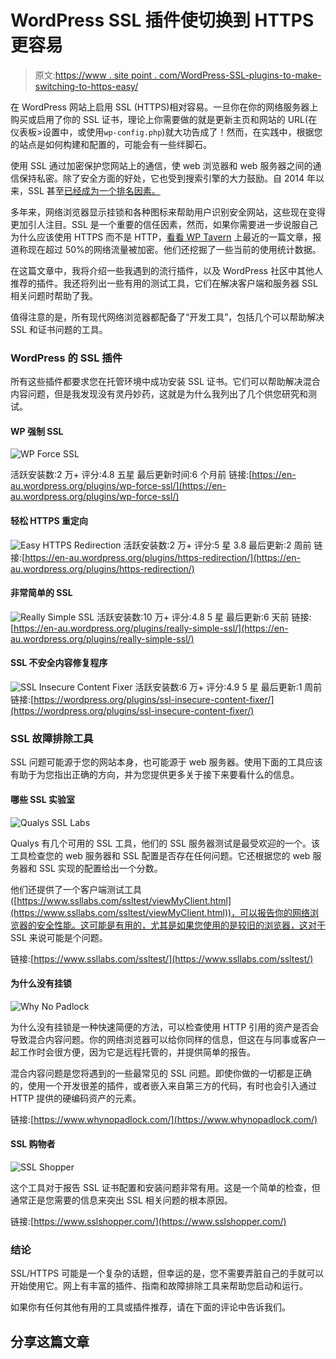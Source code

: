 # WordPress SSL 插件使切换到 HTTPS 更容易

> 原文:[https://www . site point . com/WordPress-SSL-plugins-to-make-switching-to-https-easy/](https://www.sitepoint.com/wordpress-ssl-plugins-to-make-switching-to-https-easier/)

在 WordPress 网站上启用 SSL (HTTPS)相对容易。一旦你在你的网络服务器上购买或启用了你的 SSL 证书，理论上你需要做的就是更新主页和网站的 URL(在仪表板>设置中，或使用`wp-config.php`)就大功告成了！然而，在实践中，根据您的站点是如何构建和配置的，可能会有一些绊脚石。

使用 SSL 通过加密保护您网站上的通信，使 web 浏览器和 web 服务器之间的通信保持私密。除了安全方面的好处，它也受到搜索引擎的大力鼓励。自 2014 年以来，SSL 甚至[已经成为一个排名因素。](http://searchengineland.com/google-starts-giving-ranking-boost-secure-httpsssl-sites-199446)

多年来，网络浏览器显示挂锁和各种图标来帮助用户识别安全网站，这些现在变得更加引人注目。SSL 是一个重要的信任因素，然而，如果你需要进一步说服自己为什么应该使用 HTTPS 而不是 HTTP，[看看 WP Tavern](https://wptavern.com/more-than-50-of-web-traffic-is-now-encrypted) 上最近的一篇文章，报道称现在超过 50%的网络流量被加密。他们还挖掘了一些当前的使用统计数据。

在这篇文章中，我将介绍一些我遇到的流行插件，以及 WordPress 社区中其他人推荐的插件。我还将列出一些有用的测试工具，它们在解决客户端和服务器 SSL 相关问题时帮助了我。

值得注意的是，所有现代网络浏览器都配备了“开发工具”，包括几个可以帮助解决 SSL 和证书问题的工具。

### WordPress 的 SSL 插件

所有这些插件都要求您在托管环境中成功安装 SSL 证书。它们可以帮助解决混合内容问题，但是我发现没有灵丹妙药，这就是为什么我列出了几个供您研究和测试。

#### WP 强制 SSL

![WP Force SSL](../Images/ac42c3a94da25ce7e83b6d4105a88ab4.png)

活跃安装数:2 万+
评分:4.8 五星
最后更新时间:6 个月前
链接:[https://en-au.wordpress.org/plugins/wp-force-ssl/](https://en-au.wordpress.org/plugins/wp-force-ssl/)

#### 轻松 HTTPS 重定向

![Easy HTTPS Redirection](../Images/f60afb9ae3a3e4158f858aead4b7a3ec.png)
活跃安装数:2 万+
评分:5 星 3.8
最后更新:2 周前
链接:[https://en-au.wordpress.org/plugins/https-redirection/](https://en-au.wordpress.org/plugins/https-redirection/)

#### 非常简单的 SSL

![Really Simple SSL](../Images/0714ff7b1cdc883ec6a5f6fa875694de.png)
活跃安装数:10 万+
评分:4.8 5 星
最后更新:6 天前
链接:[https://en-au.wordpress.org/plugins/really-simple-ssl/](https://en-au.wordpress.org/plugins/really-simple-ssl/)

#### SSL 不安全内容修复程序

![SSL Insecure Content Fixer](../Images/54242f54ecf6b00712abd5179fba3916.png)
活跃安装数:6 万+
评分:4.9 5 星
最后更新:1 周前
链接:[https://wordpress.org/plugins/ssl-insecure-content-fixer/](https://wordpress.org/plugins/ssl-insecure-content-fixer/)

### SSL 故障排除工具

SSL 问题可能源于您的网站本身，也可能源于 web 服务器。使用下面的工具应该有助于为您指出正确的方向，并为您提供更多关于接下来要看什么的信息。

#### 哪些 SSL 实验室

![Qualys SSL Labs](../Images/e4dc020cd44ef38ebfc9c64382c5613f.png)

Qualys 有几个可用的 SSL 工具，他们的 SSL 服务器测试是最受欢迎的一个。该工具检查您的 web 服务器和 SSL 配置是否存在任何问题。它还根据您的 web 服务器和 SSL 实现的配置给出一个分数。

他们还提供了一个客户端测试工具([https://www.ssllabs.com/ssltest/viewMyClient.html](https://www.ssllabs.com/ssltest/viewMyClient.html))，可以报告你的网络浏览器的安全性能。这可能是有用的，尤其是如果您使用的是较旧的浏览器，这对于 SSL 来说可能是个问题。

链接:[https://www.ssllabs.com/ssltest/](https://www.ssllabs.com/ssltest/)

#### 为什么没有挂锁

![Why No Padlock](../Images/f8eb0c662a9dd98bbdee8461b8547ab0.png)

为什么没有挂锁是一种快速简便的方法，可以检查使用 HTTP 引用的资产是否会导致混合内容问题。你的网络浏览器可以给你同样的信息，但这在与同事或客户一起工作时会很方便，因为它是远程托管的，并提供简单的报告。

混合内容问题是您将遇到的一些最常见的 SSL 问题。即使你做的一切都是正确的，使用一个开发很差的插件，或者嵌入来自第三方的代码，有时也会引入通过 HTTP 提供的硬编码资产的元素。

链接:[https://www.whynopadlock.com/](https://www.whynopadlock.com/)

#### SSL 购物者

![SSL Shopper](../Images/9724b3fa5392de982688f97f2ce8006d.png)

这个工具对于报告 SSL 证书配置和安装问题非常有用。这是一个简单的检查，但通常正是您需要的信息来突出 SSL 相关问题的根本原因。

链接:[https://www.sslshopper.com/](https://www.sslshopper.com/)

### 结论

SSL/HTTPS 可能是一个复杂的话题，但幸运的是，您不需要弄脏自己的手就可以开始使用它。网上有丰富的插件、指南和故障排除工具来帮助您启动和运行。

如果你有任何其他有用的工具或插件推荐，请在下面的评论中告诉我们。

## 分享这篇文章